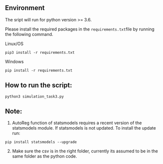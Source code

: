 
## Environment

The sript will run for python version >= 3.6.

Please install the required packages in the `requirements.txt`file by running the following command.

Linux/OS
```
pip3 install -r requirements.txt
```

Windows
```
pip install -r requirements.txt
```

## How to run the script: 

```
python3 simulation_task3.py
```

## Note:

1. AutoReg function of statsmodels requires a recent version of the statsmodels module.
If statsmodels is not updated.
To install the update run: 

```
pip install statsmodels --upgrade
```

2. Make sure the csv is in the right folder, currently its assumed to be in the same folder as the python code.
